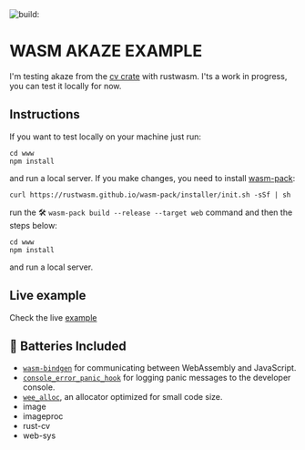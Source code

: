 <div class="repo-badge inline-block vertical-align">
  <a title="Latest push build on default branch: " name="status-images" class="pointer open-popup">
    <img src="https://travis-ci.com/kalwalt/wasm-akaze-example.svg?branch=main&amp;status=unknown" alt="build:">
  </a>
</div>

# WASM AKAZE EXAMPLE

I'm testing akaze from the [cv crate](https://github.com/rust-cv/cv) with rustwasm. I'ts a work in progress, you can test it locally for now.

## Instructions

If you want to test locally on your machine just run:
```
cd www
npm install
```
and run a local server.
If you make changes, you need to install [wasm-pack](https://rustwasm.github.io/wasm-pack/installer/):

`curl https://rustwasm.github.io/wasm-pack/installer/init.sh -sSf | sh`


run the 🛠️ `wasm-pack build --release --target web` command and then the steps below:

```
cd www
npm install
```

and run a local server.

##  Live example
Check the live [example](https://kalwalt.github.io/wasm-akaze-example/www)

## 🔋 Batteries Included

* [`wasm-bindgen`](https://github.com/rustwasm/wasm-bindgen) for communicating
  between WebAssembly and JavaScript.
* [`console_error_panic_hook`](https://github.com/rustwasm/console_error_panic_hook)
  for logging panic messages to the developer console.
* [`wee_alloc`](https://github.com/rustwasm/wee_alloc), an allocator optimized
  for small code size.
* image
* imageproc
* rust-cv
* web-sys
